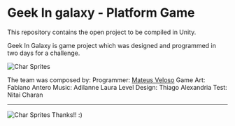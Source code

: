 # Geek In galaxy - Platform Game
This repository contains the open project to be compiled in Unity.

Geek In Galaxy is game project which was designed and programmed in two days for a challenge.



![Char Sprites](https://i.imgur.com/Tf1YAdf.jpg)

The team was composed by:
Programmer: [Mateus Veloso](https://github.com/mvelosos)
Game Art:  Fabiano Antero
Music: Adilanne Laura
Level Design: Thiago Alexandria
Test: Nitai Charan


----------


![Char Sprites](https://i.imgur.com/AvGnDf1.jpg)
 Thanks!! :)
